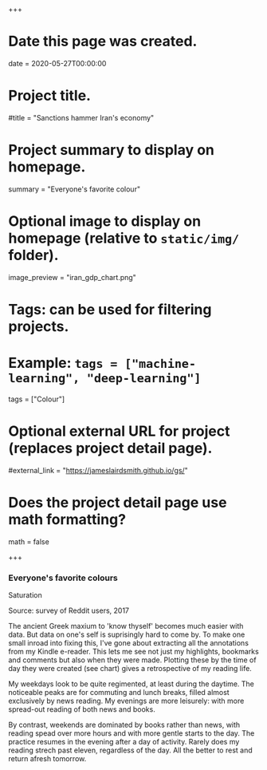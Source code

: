 +++
# Date this page was created.
date = 2020-05-27T00:00:00

# Project title.
#title = "Sanctions hammer Iran's economy"

# Project summary to display on homepage.
summary = "Everyone's favorite colour"

# Optional image to display on homepage (relative to `static/img/` folder).
image_preview = "iran_gdp_chart.png"

# Tags: can be used for filtering projects.
# Example: `tags = ["machine-learning", "deep-learning"]`
tags = ["Colour"]

# Optional external URL for project (replaces project detail page).
#external_link = "https://jameslairdsmith.github.io/gs/"

# Does the project detail page use math formatting?
math = false

+++
<html>
<head>
  <title>Embedding Vega-Lite</title>
  <script src="https://d3js.org/d3.v5.js"></script>
  <script src="https://cdn.jsdelivr.net/npm/vega@5"></script>
  <script src="https://cdn.jsdelivr.net/npm/vega-lite@4"></script>
  <script src="https://cdn.jsdelivr.net/npm/vega-embed@6"></script>
  
</head>

<body>

<div id="headingblock" align="center">
    <h3 align="left" id="colourhead">Everyone's favorite colours</h3>
    <p align="left" id="coloursubhead">Saturation</p>
</div>

<div id="colourvis" align="center"></div>
<p align="left" id="coloursource">Source: survey of Reddit users, 2017</p> 

<script type="text/javascript">

width = document.getElementById("colourvis").offsetWidth;

maxWidth = 630;

getWorkingWidth = function(width,maxWidth){if(width < maxWidth)
                                          {return 1 * width}
                                          else {return maxWidth}};
                                          
plotWidth = getWorkingWidth(width, maxWidth);

aspectRatio = 0.75;

plotMaxHeight = 350;

plotHight =  Math.max(aspectRatio * plotWidth, plotMaxHeight);

leftMargin = (width - plotWidth)/2;

rightMargin = leftMargin;

document.getElementById("colourhead")
    .setAttribute(
      "style",`
      margin-left: ${leftMargin}px;
      margin-right: ${rightMargin}px`);
      
document.getElementById("coloursubhead")
    .setAttribute(
      "style",`
      margin-left: ${leftMargin}px;
      margin-right: ${rightMargin}px;
      font-style: italic;
      //margin-bottom: 0;
      text-align:left;`);
      
document.getElementById("coloursource")
    .setAttribute(
      "style", `
      margin-left: ${leftMargin}px; 
      margin-right: ${rightMargin}px;
      font-size: 0.6rem;
      color: #696969;
      //margin-bottom: 0; 
      text-align:left;`);
      
document.getElementById("colourvis")
    .setAttribute(
      "style", `
      margin-left: ${leftMargin}px; 
      margin-right: ${rightMargin}px;
      // font-size: 0.7rem;
      // color: #696969;
      // margin-bottom: 0; 
      //text-align:right;`
);

el = document.getElementById('coloursubhead');

style = window.getComputedStyle(el, null).getPropertyValue('font-size');

fontFamily = window.getComputedStyle(el, null).getPropertyValue('font-family');

subFontSize = parseFloat(style); 

url_string = "https://gist.githubusercontent.com/jameslairdsmith/0d846a5eb3bc81076e497d522629c2b4/raw/ed154a51b07ab9d8329fb47d7eda862d9199b6a2/fav_colour_data.csv";

yLabelsPad = 0.1

isFlush = true

yLabs = 5

yAxis = {title: null,
         tickCount: yLabs,
         ticks: false,
         domain: false,
         orient: "left",
         labelFontSize: subFontSize - 3,
         labelFont: fontFamily,
         labelFlush: isFlush,
         labelPadding: yLabelsPad,
         labelFontSize: 14,
         grid: false}
         
xLabelsPad = 0.7

myTitlePad = -8.58
         
xAxis = ({title: "Hue",
         grid: false,
         tickCount: yLabs,
         labelFontSize: 14,
         maxExtent: 40,
         orient: "bottom",
         minExtent: 40,
         labelPadding: xLabelsPad,
         titleFontSize: subFontSize - 1,
         titleFont: fontFamily,
         titlePadding: myTitlePad,
         labelFontSize: subFontSize - 3,
         labelFont: fontFamily,
         domain:false,
         ticks: false})
         
sizeLegend =  {title:  ["Proportion", "of responses"],
               orient: "right",
               titlePadding: 10,
               titleFontSize: subFontSize - 3,
               titleFont: fontFamily,
               labelFontSize: subFontSize - 3,
               labelFont: fontFamily,
               offset: 0,
               format: "%"}
         
yEncoding =  {field: "color_saturation",
              type: "quantitative",
              scale: {domain: [-0.05, 1]},
              axis: yAxis}
              
xEncoding = {field: "color_hue",
              axis: xAxis,
              scale: {domain: [-0.05, 1.1]},
              type: "quantitative"}
              
minPointSize = 20

maxPointSize =  1800
              
sizeEncoding =  {field: "prop_total",
                 type: "quantitative",
                 scale: {range: [minPointSize, maxPointSize], 
                         nice: false,
                         clamp: false},
                 legend: sizeLegend}
                 
colorEncoding =  {field: "colour_hex",
                  type: "nominal",
                  scale: null}
          
textEncoding = ({field: "my_label",
                 type: "nominal"})

pointMark = {
      mark: {type: "point", filled: true},
      data: {url: url_string},
      encoding: {
        y: yEncoding,
        x: xEncoding,
        size: sizeEncoding,
        fillOpacity: {value: 100},
        color: colorEncoding} 
}

textMark = ({mark: "text",
            data: {url: url_string},
            fontSize: 20,
            text: "",
            encoding: {text: textEncoding,
                       color: {value: "black"}}
            })

ruleConfig = {
    strokeDash: [6,4],
    color: "grey"
};

barWidthMutiple = 16.5;

barWidth = plotWidth/barWidthMutiple;

plotConfig = {
  bar: {continuousBandSize: barWidth},
  rule: ruleConfig,
  style: {cell: {stroke: "transparent"}}
};

plot = {
  $schema: "https://vega.github.io/schema/vega-lite/v4.json",
  width: plotWidth*0.75,
  height: plotHight*0.9,
  encoding: {y: yEncoding, x: xEncoding, text: textEncoding},
  layer:[pointMark],
  config: plotConfig
}

opt = ({
      "actions": false,
      "tooltip": false
    });
    
vegaEmbed("#colourvis", plot, opt);


</script>

</body>

</html>

The ancient Greek maxium to 'know thyself' becomes much easier with data. 
But data on one's self is suprisingly hard to come by. To make one small inroad
into fixing this, I've gone about extracting all the annotations from my 
Kindle e-reader. This lets me see not just my highlights, bookmarks and 
comments but also when they were made. Plotting these by the time of day they
were created (see chart) gives a retrospective of my reading life.

My weekdays look to be quite regimented, at least during the daytime. The 
noticeable peaks are for commuting and lunch breaks, filled almost exclusively
by news reading. My evenings are more leisurely: with more spread-out reading
of both news and books.

By contrast, weekends are dominated by books rather than news, with reading 
spead over more hours and with more gentle starts to the day. The practice
resumes in the evening after a day of activity. Rarely does my reading strech
past eleven, regardless of the day. All the better to rest and return afresh 
tomorrow.